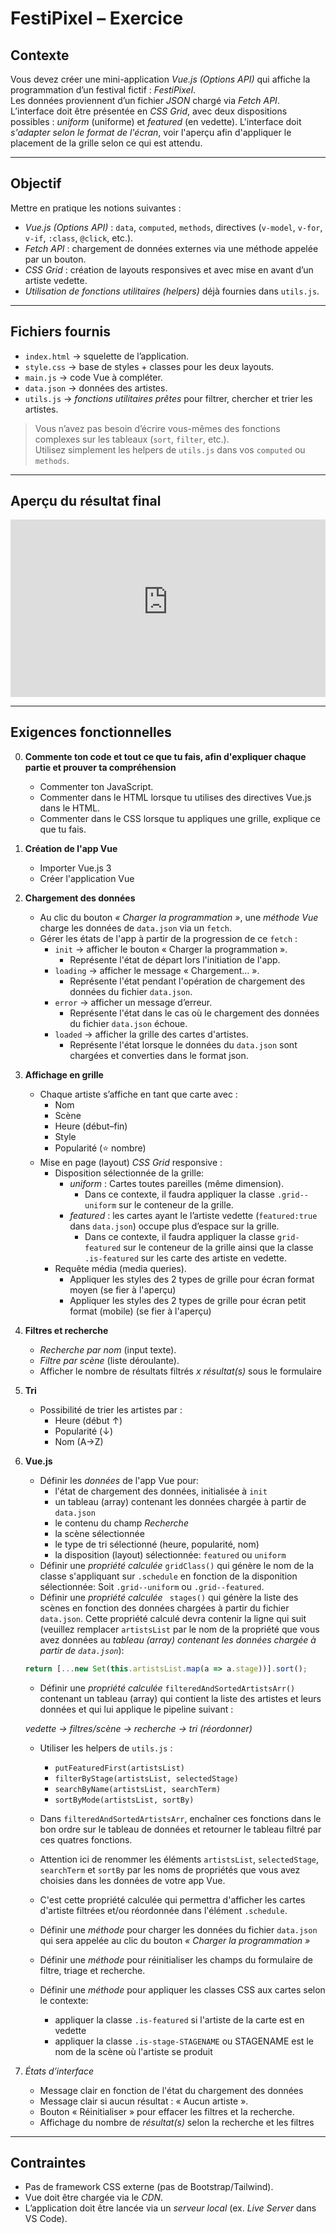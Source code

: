 # FestiPixel – Exercice

## Contexte
Vous devez créer une mini-application *Vue.js (Options API)* qui affiche la programmation d’un festival fictif : *FestiPixel*.  
Les données proviennent d’un fichier *JSON* chargé via *Fetch API*.  
L’interface doit être présentée en *CSS Grid*, avec deux dispositions possibles : *uniform* (uniforme) et *featured* (en vedette).
L'interface doit *s'adapter selon le format de l'écran*, voir l'aperçu afin d'appliquer le placement de la grille selon ce qui est attendu.

---

## Objectif
Mettre en pratique les notions suivantes :
- *Vue.js (Options API)* : `data`, `computed`, `methods`, directives (`v-model`, `v-for`, `v-if`, `:class`, `@click`, etc.).
- *Fetch API* : chargement de données externes via une méthode appelée par un bouton.
- *CSS Grid* : création de layouts responsives et avec mise en avant d’un artiste vedette.
- *Utilisation de fonctions utilitaires (helpers)* déjà fournies dans `utils.js`.

---

## Fichiers fournis
- `index.html` → squelette de l’application.
- `style.css` → base de styles + classes pour les deux layouts.
- `main.js` → code Vue à compléter.
- `data.json` → données des artistes.
- `utils.js` → *fonctions utilitaires prêtes* pour filtrer, chercher et trier les artistes.

> Vous n’avez pas besoin d’écrire vous-mêmes des fonctions complexes sur les tableaux (`sort`, `filter`, etc.).  
> Utilisez simplement les helpers de `utils.js` dans vos `computed` ou `methods`.

---

## Aperçu du résultat final

<div style="max-width: 640px"><div style="position: relative; padding-bottom: 56.25%; height: 0; overflow: hidden;"><iframe src="https://cmontmorency365-my.sharepoint.com/personal/mariem_ouellet_cmontmorency_qc_ca/_layouts/15/embed.aspx?UniqueId=3d00fcc4-de09-4467-9b76-3f9c07f1248a&embed=%7B%22hvm%22%3Atrue%2C%22ust%22%3Atrue%7D&referrer=StreamWebApp&referrerScenario=EmbedDialog.Create" width="640" height="360" frameborder="0" scrolling="no" allowfullscreen title="apercu-final.mp4" style="border:none; position: absolute; top: 0; left: 0; right: 0; bottom: 0; height: 100%; max-width: 100%;"></iframe></div></div>

---

## Exigences fonctionnelles

0. **Commente ton code et tout ce que tu fais, afin d'expliquer chaque partie et prouver ta compréhension**

   - Commenter ton JavaScript.
   - Commenter dans le HTML lorsque tu utilises des directives Vue.js dans le HTML.
   - Commenter dans le CSS lorsque tu appliques une grille, explique ce que tu fais.

1. **Création de l'app Vue**
   - Importer Vue.js 3
   - Créer l'application Vue

2. **Chargement des données**
   - Au clic du  bouton *« Charger la programmation »*, une *méthode Vue* charge les données de `data.json` via un `fetch`.
   - Gérer les états de l'app à partir de la progression de ce `fetch` :  
     - `init` → afficher le bouton « Charger la programmation ».
        - Représente l'état de départ lors l'initiation de l'app.
     - `loading` → afficher le message « Chargement… ».
        - Représente l'état pendant l'opération de chargement des données du fichier `data.json`.
     - `error` → afficher un message d’erreur.
        - Représente l'état dans le cas où le  chargement des données du fichier `data.json` échoue.
     - `loaded` → afficher la grille des cartes d'artistes.
        - Représente l'état lorsque le données du `data.json` sont chargées et converties dans le format json.

3. **Affichage en grille**
   - Chaque artiste s’affiche en tant que carte avec :
     - Nom  
     - Scène  
     - Heure (début–fin)  
     - Style  
     - Popularité (⭐ nombre)  
   - Mise en page (layout) *CSS Grid* responsive :
     - Disposition sélectionnée de la grille:
       - *uniform* : Cartes toutes pareilles (même dimension).
         - Dans ce contexte, il faudra appliquer la classe `.grid--uniform` sur le conteneur de la grille.
       - *featured* : les cartes ayant le l’artiste vedette (`featured:true` dans `data.json`) occupe plus d’espace sur la grille. 
         - Dans ce contexte, il faudra appliquer la classe `grid-featured` sur le conteneur de la grille ainsi que la classe `.is-featured` sur les carte des artiste en vedette.
     - Requête média (media queries).
         - Appliquer les styles des 2 types de grille pour écran format moyen (se fier à l'aperçu)
         - Appliquer les styles des 2 types de grille pour écran petit format (mobile) (se fier à l'aperçu)

4. **Filtres et recherche**
   - *Recherche par nom* (input texte).
   - *Filtre par scène* (liste déroulante).
   - Afficher le nombre de résultats filtrés *x résultat(s)* sous le formulaire

5. **Tri**
   - Possibilité de trier les artistes par :
     - Heure (début ↑)
     - Popularité (↓)
     - Nom (A→Z)

6. **Vue.js**
   - Définir les *données* de l'app Vue pour:
      - l'état de chargement des données, initialisée à `init`
      - un tableau (array) contenant les données chargée à partir de `data.json`
      - le contenu du champ *Recherche*
      - la scène sélectionnée
      - le type de tri sélectionné (heure, popularité, nom)
      - la disposition (layout) sélectionnée: `featured` ou `uniform`
   - Définir une *propriété calculée* `gridClass()` qui génère le nom de la classe s'appliquant sur `.schedule` en fonction de la disponition sélectionnée: Soit `.grid--uniform` ou `.grid--featured`.
   - Définir une  *propriété calculée* ` stages()` qui génère la liste des scènes en fonction des données chargées à partir du fichier `data.json`. Cette propriété calculé devra contenir la ligne qui suit (veuillez remplacer `artistsList` par le nom de la propriété que  vous avez données au *tableau (array) contenant les données chargée à partir de `data.json`*):
    ```js
    return [...new Set(this.artistsList.map(a => a.stage))].sort();
    ```

   - Définir une *propriété calculée* `filteredAndSortedArtistsArr()` contenant un tableau (array) qui contient la liste des artistes et leurs données et qui lui applique le pipeline suivant :

    *vedette → filtres/scène → recherche → tri (réordonner)*
    
     - Utiliser les helpers de `utils.js` :
        - `putFeaturedFirst(artistsList)`
        - `filterByStage(artistsList, selectedStage)`
        - `searchByName(artistsList, searchTerm)`
        - `sortByMode(artistsList, sortBy)`
     - Dans `filteredAndSortedArtistsArr`, enchaîner ces fonctions dans le bon ordre sur le tableau de données et retourner le tableau filtré par ces quatres fonctions.
     - Attention ici de renommer les éléments `artistsList`, `selectedStage`, `searchTerm` et `sortBy` par les noms de propriétés que vous avez choisies dans les données de votre app Vue.
     - C'est cette propriété calculée qui permettra d'afficher les cartes d'artiste filtrées et/ou réordonnée dans l'élément `.schedule`.

   - Définir une *méthode* pour charger les données du fichier `data.json` qui sera appelée au clic du bouton *« Charger la programmation »*
   - Définir une *méthode* pour réinitialiser les champs du formulaire de filtre, triage et recherche.
   - Définir une *méthode* pour appliquer les classes CSS aux cartes selon le contexte: 
     - appliquer la classe `.is-featured` si l'artiste de la carte est en vedette
     - appliquer la classe `.is-stage-STAGENAME` ou STAGENAME est le nom de la scène où l'artiste se produit

7. *États d’interface*
   - Message clair en fonction de l'état du chargement des données
   - Message clair si aucun résultat : « Aucun artiste ».
   - Bouton « Réinitialiser » pour effacer les filtres et la recherche.
   - Affichage du nombre de *résultat(s)*  selon la recherche et les filtres

---

## Contraintes

- Pas de framework CSS externe (pas de Bootstrap/Tailwind).
- Vue doit être chargée via le *CDN*.
- L’application doit être lancée via un *serveur local* (ex. *Live Server* dans VS Code).

<!--
---

## Livrables

- `index.html`, `style.css`, `main.js`, `data.json`, `utils.js`.
- Une application fonctionnelle respectant les consignes.
- Veuillez renommer le dossier *nom-prenom-exam-web5* avec votre nom.
- Veuillez compresser ce dossier en format *.zip* et le remettre dans Teams dans le Devoir nommé *Examen Web5*.
- Avant de quitter la classe, veuillez voir l'enseignante afin qu'elle confirme la réception de votre travail.

---

## Barème (100 points)

- 10pts → **Commentaires dans le code et dans l'exécution**
- 20pts → **Fetch via bouton & gestion des états**
- 20pts → **Grille responsive & layouts (uniform/featured) + version tablette + version mobile**
- 10pts → **Vue.js - importation, création de l'app, initialisation des données, nommage des données (bien nommées, de façon claire)** 
- 20pts → **Vue.js (computed `filteredAndSortedArtistsArr`, directives, events, data binding)**
- 10pts → **Filtre, recherche et tri fonctionnels et placés selon la grille**
- 10pts → **UX & accessibilité (messages à l'écran, labels, réinitialisation)**

-->
